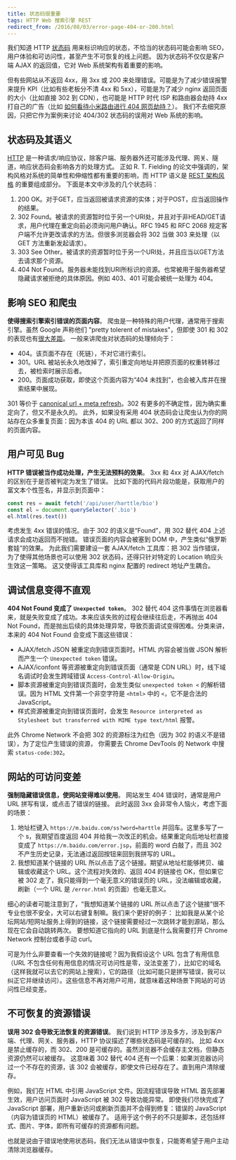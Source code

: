 ```yaml
---
title: 状态码很重要
tags: HTTP Web 搜索引擎 REST
redirect_from: /2016/08/03/error-page-404-or-200.html
---
```


我们知道 HTTP [状态码][status] 用来标识响应的状态，不恰当的状态码可能会影响 SEO，用户体验和可访问性，甚至产生不可恢复的线上问题。
因为状态码不仅仅是客户端 AJAX 的返回值，它对 Web 系统架构有着重要的影响。

但有些网站从不返回 4xx，用 3xx 或 200 来处理错误。可能是为了减少错误报警来提升 KPI（比如有些老板分不清 4xx 和 5xx），可能是为了减少 nginx 返回页面的大小（比如直接 302 到 CDN），也可能是 HTTP 时代 ISP 和路由器会劫持 4xx 打自己的广告（比如 [如何看待小米路由进行 404 网页劫持？](https://www.zhihu.com/question/30358197?sort=created&page=3)）。
我们不去细究原因，只把它作为案例来讨论 404/302 状态码的误用对 Web 系统的影响。

<!--more-->

## 状态码及其语义

[HTTP][http] 是一种请求/响应协议，除客户端、服务器外还可能涉及代理、网关、隧道，响应状态码会影响各方的处理方式。
正如 R. T. Fielding 的论文中强调的，架构风格对系统的简单性和伸缩性都有重要的影响，而 HTTP 语义是 [REST 架构风格][rest] 的重要组成部分。
下面是本文中涉及的几个状态码：

1. 200 OK。对于GET，应当返回被请求资源的实体；对于POST，应当返回操作的结果。
2. 302 Found。被请求的资源暂时位于另一个URI处，并且对于非HEAD/GET请求，用户代理在重定向前必须询问用户确认。RFC 1945 和 RFC 2068 规定客户端不允许更改请求的方法。但很多浏览器会将 302 当做 303 来处理（以 GET 方法重新发起请求）。
3. 303 See Other。被请求的资源暂时位于另一个URI处，并且应当以GET方法去请求那个资源。
4. 404 Not Found。服务器未能找到URI所标识的资源。也常被用于服务器希望隐藏请求被拒绝的具体原因。例如 403、401 可能会被统一处理为 404。

## 影响 SEO 和爬虫

**使得搜索引擎索引错误的页面内容**。
爬虫是一种特殊的用户代理，通常用于搜索引擎。虽然 Google 声称他们 "pretty tolerent of mistakes"，但即使 301 和 302 的表现也有[很大差距](https://www.sistrix.com/blog/want-confuse-google-use-302-redirect/)。
一般来讲爬虫对状态码的处理倾向于：

* 404。该页面不存在（死链），不对它进行索引。
* 301。URL 被站长永久地改掉了，索引重定向地址并把原页面的权重转移过去，被检索时展示后者。
* 200。页面成功获取，即使这个页面内容为“404 未找到”，也会被入库并在搜索结果中展现。

301 等价于 [canonical url + meta refresh][canonical]。302 有更多的不确定性，因为确实重定向了，但又不是永久的。
此外，如果没有采用 404 状态码会让爬虫认为你的网站存在众多重复页面：因为本该 404 的 URL 都以 302、200 的方式返回了同样的页面内容。

## 用户可见 Bug

**HTTP 错误被当作成功处理，产生无法预料的效果**。
3xx 和 4xx 对 AJAX/fetch 的区别在于是否被判定为发生了错误。
比如下面的代码片段功能是，获取用户的富文本个性签名，并显示到页面中：

```javascript
const res = await fetch('/api/user/harttle/bio')
const el = document.querySelector('.bio')
el.html(res.text())
```

考虑发生 4xx 错误的情况。由于 302 的语义是“Found”，用 302 替代 404 上述请求会成功返回而不抛错。
错误页面的内容会被塞到 DOM 中，产生类似“俄罗斯套娃”的效果。
为此我们需要建设一套 AJAX/fetch 工具库：把 302 当作错误，为了使得其他场景也可以使用 302 状态码，还得只针对特定的 Location 响应头生效这一策略。
这又使得该工具库和 nginx 配置的 redirect 地址产生耦合。

## 调试信息变得不直观

**404 Not Found 变成了 `Unexpected token`**。
302 替代 404 这件事情在浏览器看来，就是失败变成了成功。本来应该失败的过程会继续往后走，不再抛出 404 Not Found，而是抛出后续的具体处理异常，导致页面调试变得困难。分类来讲，本来的 404 Not Found 会变成下面这些错误：

* AJAX/fetch JSON 被重定向到错误页面时。HTML 内容会被当做 JSON 解析而产生一个 `Unexpected token` 错误。
* AJAX/iconfont 等资源被重定向到错误页面（通常是 CDN URL）时，线下域名调试时会发生跨域错误 `Access-Control-Allow-Origin`。
* 脚本资源被重定向到错误页面时，会发生类似 `unexpected token <` 的解析错误。因为 HTML 文件第一个非空字符是 `<html>` 中的 `<`，它不是合法的 JavaScript。
* 样式资源被重定向到错误页面时，会发生 `Resource interpreted as Stylesheet but transferred with MIME type text/html` 报警。

此外 Chrome Network 不会把 302 的资源标注为红色（因为 302 的语义不是错误），为了定位产生错误的资源，
你需要去 Chrome DevTools 的 Network 中搜索 `status-code:302`。

## 网站的可访问变差

**强制隐藏错误信息，使网站变得难以使用**。
网站发生 404 错误时，通常是用户 URL 拼写有误，或点击了错误的链接。
此时返回 3xx 会非常令人恼火，考虑下面的场景：

1. 地址栏键入 `https://m.baidu.com/ss?word=harttle` 并回车。这里多写了一个 s，我期望百度返回 404 并给我一次改正的机会。结果重定向后地址栏直接变成了 `https://m.baidu.com/error.jsp`，前面的 word 白敲了，而且 302 不产生历史记录，无法通过返回按钮来回到我拼写的 URL。
2. 我想知道某个链接的 URL 所以点击了这个链接。期望从地址栏能够拷贝、编辑或收藏这个 URL。这个流程对失效的、返回 404 的链接也 OK，但如果它被 302 走了，我只能得到一个毫无意义的错误页的 URL，没法编辑或收藏，刷新（一个 URL 是 `/error.html` 的页面）也毫无意义。

细心的读者可能注意到了，“我想知道某个链接的 URL 所以点击了这个链接”很不专业也很不安全，大可以右键复制嘛。我们来个更好的例子：
比如我是从某个论坛网站/短网址服务上得到的链接，这个链接需要经过一次跳转才能到源站，那么现在它会自动跳转两次。
要想知道它指向的 URL 到底是什么我需要打开 Chrome Network 控制台或者手动 curl。

可是为什么非要查看一个失效的链接呢？因为我假设这个 URL 包含了有用信息（URL 不包含任何有用信息的情况可访问性是零，没法变差了），比如它的域名（这样我就可以去它的网站上搜索），它的路径（比如可能只是拼写错误，我可以纠正它并继续访问）。这些信息不再对用户可用，就意味着这种场景下网站的可访问性已经变差。

## 不可恢复的资源错误

**误用 302 会导致无法恢复的资源错误**。
我们说到 HTTP 涉及多方，涉及到客户端、代理、网关、服务器，HTTP 协议描述了哪些状态码是可缓存的。
比如 4xx 是禁止缓存的，而 302、200 是可缓存的。虽然浏览器不会缓存主文档，但静态资源仍然可以被缓存。
这意味着 302 替代 404 还有一个后果：如果浏览器访问过一个不存在的资源，该 302 会被缓存，即使文件已经存在了。直到用户清除缓存。

例如，我们在 HTML 中引用 JavaScript 文件。因流程错误导致 HTML 首先部署生效，用户访问页面时 JavaScript 被 302 导致功能异常。
即使我们尽快完成了 JavaScript 部署，用户重新访问或刷新页面并不会得到修复：错误的 JavaScript（内容为错误页的 HTML）被缓存了。
适用于这个例子的不只是脚本，还包括样式、图片、字体，即所有可缓存的资源都有问题。

也就是说由于错误地使用状态码，我们无法从错误中恢复，只能寄希望于用户主动清除浏览器缓存。

[http]: https://www.ietf.org/rfc/rfc2616.txt
[rest]: https://en.wikipedia.org/wiki/Representational_state_transfer
[status]: /2015/08/15/http-status-code.html
[canonical]: https://harttle.land/2015/07/25/bash-file-batch.html
